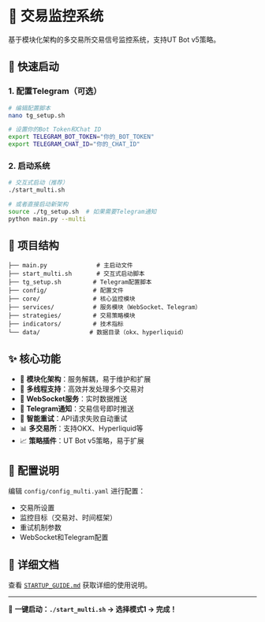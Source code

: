 # 🤖 交易监控系统

基于模块化架构的多交易所交易信号监控系统，支持UT Bot v5策略。

## 🚀 快速启动

### 1. 配置Telegram（可选）
```bash
# 编辑配置脚本
nano tg_setup.sh

# 设置你的Bot Token和Chat ID
export TELEGRAM_BOT_TOKEN="你的_BOT_TOKEN"
export TELEGRAM_CHAT_ID="你的_CHAT_ID"
```

### 2. 启动系统
```bash
# 交互式启动（推荐）
./start_multi.sh

# 或者直接启动新架构
source ./tg_setup.sh  # 如果需要Telegram通知
python main.py --multi
```

## 📁 项目结构

```
├── main.py              # 主启动文件
├── start_multi.sh       # 交互式启动脚本  
├── tg_setup.sh         # Telegram配置脚本
├── config/             # 配置文件
├── core/               # 核心监控模块
├── services/           # 服务模块（WebSocket、Telegram）
├── strategies/         # 交易策略模块
├── indicators/         # 技术指标
└── data/              # 数据目录（okx、hyperliquid）
```

## ✨ 核心功能

- 🔄 **模块化架构**：服务解耦，易于维护和扩展
- 🧵 **多线程支持**：高效并发处理多个交易对
- 📡 **WebSocket服务**：实时数据推送
- 📱 **Telegram通知**：交易信号即时推送
- 🔁 **智能重试**：API请求失败自动重试
- 📊 **多交易所**：支持OKX、Hyperliquid等
- 📈 **策略插件**：UT Bot v5策略，易于扩展

## 🔧 配置说明

编辑 `config/config_multi.yaml` 进行配置：

- 交易所设置
- 监控目标（交易对、时间框架）  
- 重试机制参数
- WebSocket和Telegram配置

## 📖 详细文档

查看 [`STARTUP_GUIDE.md`](STARTUP_GUIDE.md) 获取详细的使用说明。

---

🎯 **一键启动：`./start_multi.sh` → 选择模式1 → 完成！**
